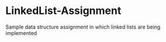 # LinkedList-Assignment
Sample data structure assignment in which linked lists are being implemented
